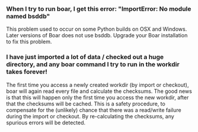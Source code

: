 ### When I try to run boar, I get this error: "ImportError: No module named bsddb"

This problem used to occur on some Python builds on OSX and Windows. Later versions of Boar does not use bsddb. Upgrade your Boar installation to fix this problem.

### I have just imported a lot of data / checked out a huge directory, and any boar command I try to run in the workdir takes forever!

The first time you access a newly created workdir (by import or checkout), boar will again read every file and calculate the checksums. The good news is that this will happen only the first time you access the new workdir, after that the checksums will be cached. This is a safety procedure, to compensate for the (unlikely) chance that there was a read/write failure during the import or checkout. By re-calculating the checksums, any spurious errors will be detected.